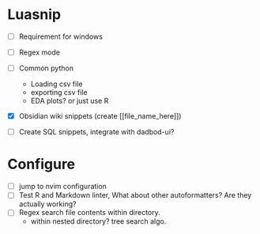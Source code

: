 # Luasnip
- [ ] Requirement for windows
- [ ] Regex mode
- [ ] Common python
    - Loading csv file
    - exporting csv file
    - EDA plots? or just use R

- [x] Obsidian wiki snippets (create [[file_name_here]])

- [ ] Create SQL snippets, integrate with dadbod-ui?

# Configure
- [ ] jump to nvim configuration
- [ ] Test R and Markdown linter, What about other autoformatters? Are they actually working?
- [ ] Regex search file contents within directory.
    - within nested directory? tree search algo.
